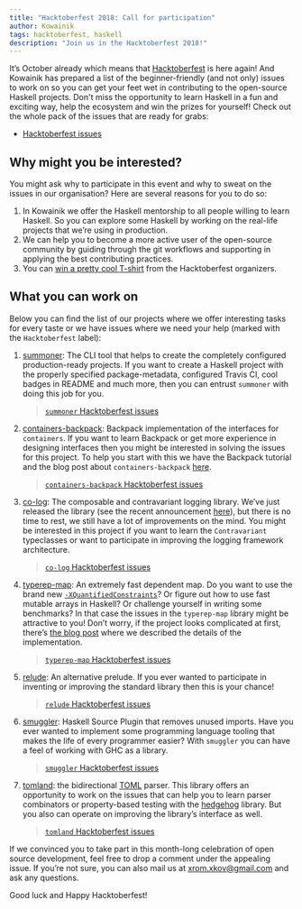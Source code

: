 ```yaml
---
title: "Hacktoberfest 2018: Call for participation"
author: Kowainik
tags: hacktoberfest, haskell
description: "Join us in the Hacktoberfest 2018!"
---
```


It’s October already which means that
[Hacktoberfest](https://hacktoberfest.digitalocean.com/) is here again! And
Kowainik has prepared a list of the beginner-friendly (and not only) issues to
work on so you can get your feet wet in contributing to the open-source Haskell
projects. Don't miss the opportunity to learn Haskell in a fun and exciting way,
help the ecosystem and win the prizes for yourself! Check out the whole pack of the
issues that are ready for grabs:

* [Hacktoberfest issues](https://github.com/issues?utf8=%E2%9C%93&q=label%3AHacktoberfest+org%3Akowainik+is%3Aopen+is%3Aissue+)

## Why might you be interested?

You might ask why to participate in this event and why to sweat on the issues in
our organisation? Here are several reasons for you to do so:

1. In Kowainik we offer the Haskell mentorship to all people willing to learn
   Haskell. So you can explore some Haskell by working on the real-life projects
   that we’re using in production.
2. We can help you to become a more active user of the open-source community by
   guiding through the git workflows and supporting in applying the best
   contributing practices.
3. You can [win a pretty cool T-shirt](https://hacktoberfest.digitalocean.com/details)
   from the Hacktoberfest organizers.

## What you can work on

Below you can find the list of our projects where we offer interesting tasks for
every taste or we have issues where we need your help (marked with the
`Hacktoberfest` label):

1. [summoner](https://github.com/kowainik/summoner): The CLI tool that helps to
   create the completely configured production-ready projects. If you want to
   create a Haskell project with the properly specified package-metadata,
   configured Travis CI, cool badges in README and much more, then you can
   entrust `summoner` with doing this job for you.

   > [`summoner` Hacktoberfest issues](https://github.com/kowainik/summoner/issues?q=is%3Aissue+is%3Aopen+label%3AHacktoberfest)
2. [containers-backpack](https://github.com/kowainik/containers-backpack):
   Backpack implementation of the interfaces for `containers`. If you want to
   learn Backpack or get more experience in designing interfaces then you might
   be interested in solving the issues for this project. To help you start with
   this we have the Backpack tutorial and the blog post about
   `containers-backpack`
   [here](https://kowainik.github.io/posts/2018-08-19-picnic-put-containers-into-a-backpack).

   > [`containers-backpack` Hacktoberfest issues](https://github.com/kowainik/containers-backpack/issues?q=is%3Aissue+is%3Aopen+label%3AHacktoberfest)
3. [co-log](https://github.com/kowainik/co-log): The composable and
   contravariant logging library. We’ve just released the library (see the
   recent announcement
   [here](https://kowainik.github.io/posts/2018-09-25-co-log)), but there is no
   time to rest, we still have a lot of improvements on the mind. You might be
   interested in this project if you want to learn the `Contravariant`
   typeclasses or want to participate in
   improving the logging framework architecture.

   > [`co-log` Hacktoberfest issues](https://github.com/kowainik/co-log/issues?q=is%3Aissue+is%3Aopen+label%3AHacktoberfest)
4. [typerep-map](https://github.com/kowainik/typerep-map): An extremely fast
   dependent map. Do you want to use the brand new
   [`-XQuantifiedConstraints`](https://ghc.haskell.org/trac/ghc/wiki/QuantifiedConstraints)?
   Or figure out how to use fast mutable arrays in Haskell? Or challenge
   yourself in writing some benchmarks? In that case the issues in the
   `typerep-map` library might be attractive to you! Don’t worry, if the project
   looks complicated at first, there’s
   [the blog post](https://kowainik.github.io/posts/2018-07-11-typerep-map-step-by-step)
   where we described the details of the implementation.

   > [`typerep-map` Hacktoberfest issues](https://github.com/kowainik/typerep-map/issues?q=is%3Aissue+is%3Aopen+label%3AHacktoberfest)
5. [relude](https://github.com/kowainik/relude): An alternative prelude. If you
   ever wanted to participate in inventing or improving the standard library
   then this is your chance!

   > [`relude` Hacktoberfest issues](https://github.com/kowainik/relude/issues?q=is%3Aissue+is%3Aopen+label%3AHacktoberfest)
6. [smuggler](https://github.com/kowainik/smuggler): Haskell Source Plugin that
   removes unused imports. Have you ever wanted to implement some programming
   language tooling that makes the life of every programmer easier? With
   `smuggler` you can have a feel of working with GHC as a library.

   > [`smuggler` Hacktoberfest issues](https://github.com/kowainik/smuggler/issues?q=is%3Aissue+is%3Aopen+label%3AHacktoberfest)
7. [tomland](https://github.com/kowainik/tomland): the bidirectional
   [TOML](https://github.com/toml-lang/toml#readme) parser. This library offers
   an opportunity to work on the issues that can help you to learn parser
   combinators or property-based testing with the
   [hedgehog](https://hackage.haskell.org/package/hedgehog) library. But you
   also can operate on improving the library’s interface as well.

   > [`tomland` Hacktoberfest issues](https://github.com/kowainik/tomland/issues?q=is%3Aissue+is%3Aopen+label%3AHacktoberfest)

If we convinced you to take part in this month-long celebration of open source
development, feel free to drop a comment under the appealing issue. If you’re
not sure, you can also mail us at xrom.xkov@gmail.com and ask any questions.

Good luck and Happy Hacktoberfest!
